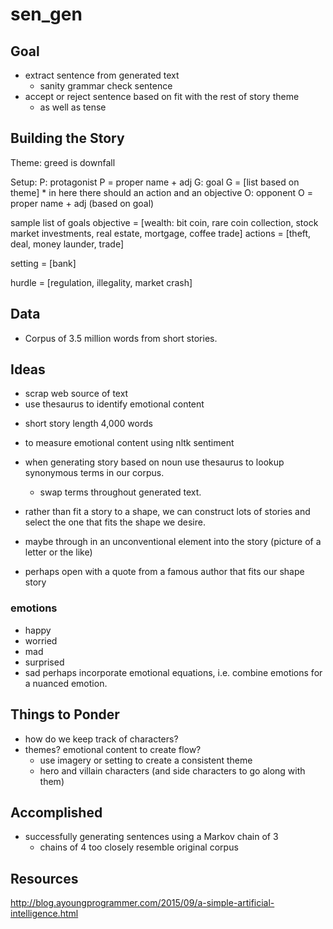 # sen_gen
## Goal 
* extract sentence from generated text
    * sanity grammar check sentence
* accept or reject sentence based on fit with the rest of story theme
    * as well as tense

## Building the Story

Theme: greed is downfall

Setup: 
P: protagonist
    P = proper name + adj
G: goal
    G = [list based on theme]
    * in here there should an action and an objective
O: opponent
    O = proper name + adj (based on goal)

sample list of goals
objective = [wealth: bit coin, rare coin collection, stock market investments, 
real estate, mortgage, coffee trade]
actions = [theft, deal, money launder, trade]

setting = [bank]

hurdle = [regulation, illegality, market crash]




## Data
* Corpus of 3.5 million words from short stories.

## Ideas
- scrap web source of text
- use thesaurus to identify emotional content

* short story length 4,000 words 
* to measure emotional content using nltk sentiment

* when generating story based on noun use thesaurus to lookup synonymous terms in our corpus.
    * swap terms throughout generated text.

* rather than fit a story to a shape, we can construct lots of stories and select 
the one that fits the shape we desire.

* maybe through in an unconventional element into the story (picture of a letter or the like)

* perhaps open with a quote from a famous author that fits our shape story

### emotions
- happy
- worried
- mad
- surprised
- sad
perhaps incorporate emotional equations, i.e. combine emotions for a nuanced emotion. 

## Things to Ponder
* how do we keep track of characters?
* themes? emotional content to create flow?
    * use imagery or setting to create a consistent theme
    * hero and villain characters (and side characters to go along with them)

## Accomplished
* successfully generating sentences using a Markov chain of 3
    * chains of 4 too closely resemble original corpus

## Resources
http://blog.ayoungprogrammer.com/2015/09/a-simple-artificial-intelligence.html


